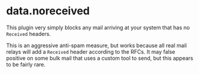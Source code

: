 data.noreceived
===============

This plugin very simply blocks any mail arriving at your system that has no
`Received` headers.

This is an aggressive anti-spam measure, but works because all real mail
relays will add a `Received` header according to the RFCs. It may false
positive on some bulk mail that uses a custom tool to send, but this appears
to be fairly rare.
